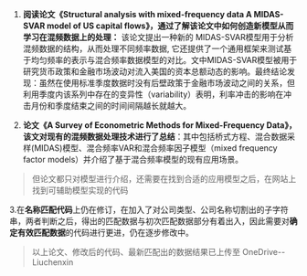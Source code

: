 1. **阅读论文《Structural analysis with mixed-frequency data A MIDAS-SVAR model of US capital flows》，通过了解该论文中如何创造新模型从而学习在混频数据上的处理：**
   该论文提出一种新的 MIDAS-SVAR模型用于分析混频数据的结构，从而处理不同频率数据, 它还提供了一个通用框架来测试基于均匀频率的表示与混合频率数据模型的对比。文中MIDAS-SVAR模型被用于研究货币政策和金融市场波动对流入美国的资本总额动态的影响。最终结论发现：虽然在使用标准季度数据时没有后壁政策于金融市场波动之间的关系，但利用季度内该系列中存在的变异性（variability）表明，利率冲击的影响在冲击月份和季度结束之间的时间间隔越长就越大。
   
2. **论文《A Survey of Econometric Methods for Mixed-Frequency Data》，该文对现有的混频数据处理技术进行了总结**：其中包括桥式方程、混合数据采样(MIDAS)模型、混合频率VAR和混合频率因子模型（mixed frequency factor models）并介绍了基于混合频率模型的现有应用场景。 

>但论文都只对模型进行介绍，还需要在找到合适的应用模型之后，在网站上找到可辅助模型实现的代码

3.在**名称匹配代码**上仍在修订，在加入了对公司类型、公司名称切割出的子字符串，两者判断之后，得出的匹配数据与初次匹配数据部分有着出入，因此需要对**确定有效匹配数据**的代码进行更进，仍在逐步修改中。 

>以上论文、修改后的代码、最新匹配出的数据结果已上传至 OneDrive--Liuchenxin